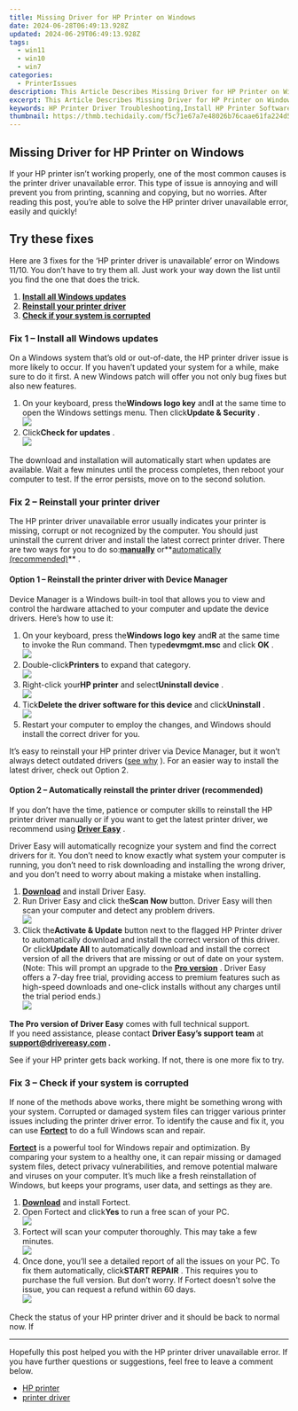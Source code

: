 ```yaml
---
title: Missing Driver for HP Printer on Windows
date: 2024-06-28T06:49:13.928Z
updated: 2024-06-29T06:49:13.928Z
tags:
  - win11
  - win10
  - win7
categories:
  - PrinterIssues
description: This Article Describes Missing Driver for HP Printer on Windows
excerpt: This Article Describes Missing Driver for HP Printer on Windows
keywords: HP Printer Driver Troubleshooting,Install HP Printer Software on Windows,Missing HP Printer Support and Drivers,Resolve HP Printer Not Recognized Error,Update HP Print Driver for Windows PC,Download HP Wireless Printer Software,Enable HP Printer Connectivity on Windows
thumbnail: https://thmb.techidaily.com/f5c71e67a7e48026b76caae61fa224d5139bed7177e712ed911926c5fc53a785.jpg
---
```


## Missing Driver for HP Printer on Windows

 If your HP printer isn’t working properly, one of the most common causes is the printer driver unavailable error. This type of issue is annoying and will prevent you from printing, scanning and copying, but no worries. After reading this post, you’re able to solve the HP printer driver unavailable error, easily and quickly!

## Try these fixes

 Here are 3 fixes for the ‘HP printer driver is unavailable’ error on Windows 11/10\. You don’t have to try them all. Just work your way down the list until you find the one that does the trick.

1. **[Install all Windows updates](#fix1)**
2. **[Reinstall your printer driver](#fix2)**
3. **[Check if your system is corrupted](#fix3)**

### Fix 1 – Install all Windows updates

 On a Windows system that’s old or out-of-date, the HP printer driver issue is more likely to occur. If you haven’t updated your system for a while, make sure to do it first. A new Windows patch will offer you not only bug fixes but also new features.

1. On your keyboard, press the**Windows logo key** and**I** at the same time to open the Windows settings menu. Then click**Update & Security** .  
![](https://images.drivereasy.com/wp-content/uploads/2021/10/check-for-windows-update-1-1.jpg)
2. Click**Check for updates** .  
![](https://images.drivereasy.com/wp-content/uploads/2021/10/check-for-windows-update-2-1.jpg)

 The download and installation will automatically start when updates are available. Wait a few minutes until the process completes, then reboot your computer to test. If the error persists, move on to the second solution.

### Fix 2 – Reinstall your printer driver

 The HP printer driver unavailable error usually indicates your printer is missing, corrupt or not recognized by the computer. You should just uninstall the current driver and install the latest correct printer driver. There are two ways for you to do so:**[manually](#option1)** or**[automatically (recommended)](#option2)** .

#### Option 1 – Reinstall the printer driver with Device Manager

 Device Manager is a Windows built-in tool that allows you to view and control the hardware attached to your computer and update the device drivers. Here’s how to use it:

1. On your keyboard, press the**Windows logo key** and**R** at the same time to invoke the Run command. Then type**devmgmt.msc** and click **OK** .  
![](https://images.drivereasy.com/wp-content/uploads/2020/11/1-1-1.jpg)
2. Double-click**Printers** to expand that category.  
![](https://images.drivereasy.com/wp-content/uploads/2021/10/device-manager-1.jpg)
3. Right-click your**HP printer** and select**Uninstall device** .  
![](https://images.drivereasy.com/wp-content/uploads/2021/10/device-manager-2.jpg)
4. Tick**Delete the driver software for this device** and click**Uninstall** .  
![](https://images.drivereasy.com/wp-content/uploads/2021/10/device-manager-3.jpg)
5. Restart your computer to employ the changes, and Windows should install the correct driver for you.

 It’s easy to reinstall your HP printer driver via Device Manager, but it won’t always detect outdated drivers ([see why](https://tools.techidaily.com/drivereasy/download/) ). For an easier way to install the latest driver, check out Option 2.

#### Option 2 – Automatically reinstall the printer driver (recommended)

 If you don’t have the time, patience or computer skills to reinstall the HP printer driver manually or if you want to get the latest printer driver, we recommend using **[Driver Easy](https://tools.techidaily.com/drivereasy/download/)**  .

 Driver Easy will automatically recognize your system and find the correct drivers for it. You don’t need to know exactly what system your computer is running, you don’t need to risk downloading and installing the wrong driver, and you don’t need to worry about making a mistake when installing.

1. **[Download](https://tools.techidaily.com/drivereasy/download/)**  and install Driver Easy.
2. Run Driver Easy and click the**Scan Now** button. Driver Easy will then scan your computer and detect any problem drivers.  
![](https://www.drivereasy.com/wp-content/uploads/2024/05/DE-scan-now-6.0.jpg)
3. Click the**Activate & Update** button next to the flagged HP Printer driver to automatically download and install the correct version of this driver. Or click**Update All** to automatically download and install the correct version of all the drivers that are missing or out of date on your system.  
 (Note: This will prompt an upgrade to the **[Pro version](https://tools.techidaily.com/drivereasy/download/)**  . Driver Easy offers a 7-day free trial, providing access to premium features such as high-speed downloads and one-click installs without any charges until the trial period ends.)  
![](https://www.drivereasy.com/wp-content/uploads/2021/10/de-update-all-hp-printer.jpg)

**The Pro version of Driver Easy** comes with full technical support.  
 If you need assistance, please contact **Driver Easy’s support team** at **[support@drivereasy.com](mailto:support@drivereasy.com) .**

 See if your HP printer gets back working. If not, there is one more fix to try.

### Fix 3 – Check if your system is corrupted

 If none of the methods above works, there might be something wrong with your system. Corrupted or damaged system files can trigger various printer issues including the printer driver error. To identify the cause and fix it, you can use **[Fortect](https://tools.techidaily.com/drivereasy/download/)**  to do a full Windows scan and repair.

**[Fortect](https://tools.techidaily.com/drivereasy/download/)**  is a powerful tool for Windows repair and optimization. By comparing your system to a healthy one, it can repair missing or damaged system files, detect privacy vulnerabilities, and remove potential malware and viruses on your computer. It’s much like a fresh reinstallation of Windows, but keeps your programs, user data, and settings as they are.

1. **[Download](https://tools.techidaily.com/drivereasy/download/)**  and install Fortect.
2. Open Fortect and click**Yes** to run a free scan of your PC.  
![](https://images.drivereasy.com/wp-content/uploads/2022/01/fortect-1.jpg)
3. Fortect will scan your computer thoroughly. This may take a few minutes.  
![](https://images.drivereasy.com/wp-content/uploads/2022/01/fortect-2.jpg)
4. Once done, you’ll see a detailed report of all the issues on your PC. To fix them automatically, click**START REPAIR** . This requires you to purchase the full version. But don’t worry. If Fortect doesn’t solve the issue, you can request a refund within 60 days.  
![](https://images.drivereasy.com/wp-content/uploads/2022/01/fortect-3.jpg)

 Check the status of your HP printer driver and it should be back to normal now. If

---

 Hopefully this post helped you with the HP printer driver unavailable error. If you have further questions or suggestions, feel free to leave a comment below.

* [HP printer](https://tools.techidaily.com/drivereasy/download/)
* [printer driver](https://tools.techidaily.com/drivereasy/download/)

<ins class="adsbygoogle"
     style="display:block"
     data-ad-format="autorelaxed"
     data-ad-client="ca-pub-7571918770474297"
     data-ad-slot="1223367746"></ins>



<ins class="adsbygoogle"
     style="display:block"
     data-ad-client="ca-pub-7571918770474297"
     data-ad-slot="8358498916"
     data-ad-format="auto"
     data-full-width-responsive="true"></ins>


